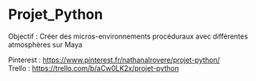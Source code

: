# Projet_Python

Objectif : Créer des micros-environnements procéduraux avec différentes atmosphères sur Maya


Pinterest : https://www.pinterest.fr/nathanalrovere/projet-python/  
Trello : https://trello.com/b/aCw0LK2x/projet-python
